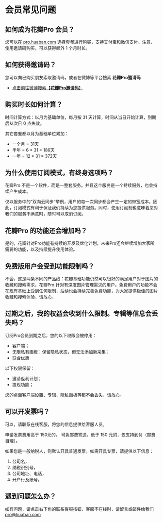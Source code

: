 # 会员常见问题

## 如何成为花瓣Pro 会员？

您可以在 [pro.huaban.com](http://pro.huaban.com/) 选择套餐进行购买，支持支付宝和微信支付。注意，使用邀请码购买，可以获得额外 1 个月时长。

## 如何获得邀请码？

您可以向已购买朋友索取邀请码，或者在微博等平台搜索 **花瓣Pro邀请码**

* [点击前往微博搜索【**花瓣Pro邀请码**】](https://s.weibo.com/weibo?q=花瓣Pro邀请码&Refer=SWeibo_box)

## 购买时长如何计算？

时间计算方式：以月为基础单位，每月按 31 天计算，时间从当日开始计算，到期后从次日 0 点失效。

其它套餐都以月为基础单位累加：

* 一个月 = 31天
* 半年 = 6 \* 31 = 186天
* 一年 = 12 \* 31 = 372天

## 为什么使用订阅模式，有终身选项吗？

花瓣Pro 不是一个软件，而是一整套服务。并且这个服务是一个持续服务，也会持续产生成本。

仅以服务中的“双向云同步”举例，用户的每一次同步都会产生一定的带宽成本。因此，订阅模式有利于保证我们持续为您提供服务。同时，使用订阅制也意味着您对我们的服务不满意时，随时可以取消订阅。

## 花瓣Pro 的功能还会增加吗？

是的，花瓣针对Pro功能有持续的开发及优化计划，未来Pro还会继续增加大家所需要的功能，以及持续提升使用体验。

## 免费版用户会受到功能限制吗？

不会，这是两条不同的产品线：花瓣基础功能仍然可以很好的满足用户对于图片的收藏和搜索需求，花瓣Pro 针对有深度图片管理需求的用户。免费用户的功能不会在现有基础上受到任何限制，后续也会持续完善免费功能，为大家提供极佳的图片收藏和搜索体验。请放心。

## 过期之后，我的权益会收到什么限制。专辑等信息会丢失吗？

订阅Pro会员到期之后，您的以下权限会被停用：

* 客户端；
* 无限私有画板：保留隐私状态，但无法添加新采集；
* 联合优惠

以下权限保留：

* 邀请返利计划；
* 提现功能；

您的桌面客户端设置、专辑、隐私画板等都不会丢失，请放心。

## 可以开发票吗？

可以，请联系在线客服，将您的信息提供给客服人员。

申请发票费用高于 150元的， 可免邮费寄送。低于 150 元的，仅支持到付（邮费自理）。

如果您是一般纳税人，则默认开具普通发票。如需开具专票，请提供以下信息：

1. 公司名，
2. 纳税识别号，
3. 公司地址、电话，
4. 开户行及账号。

## 遇到问题怎么办？

如有问题，请点击右下角的联系客服按钮，客服不在线时，请留言或邮件给我们 [pro@huaban.com](mailto:pro@huaban.com)

